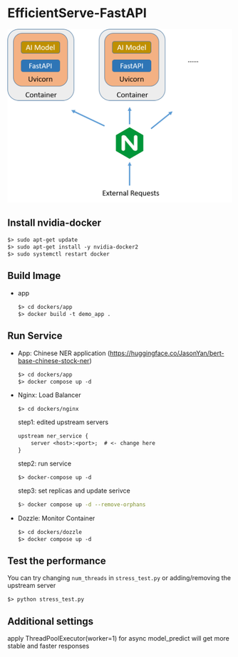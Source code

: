 # EfficientServe-FastAPI

<img src="imgs/docker_fastapi_nginx.png" alt="docker_fastapi_nginx" width="600px"/>

## Install nvidia-docker
```commandline
$> sudo apt-get update
$> sudo apt-get install -y nvidia-docker2
$> sudo systemctl restart docker
```

## Build Image
- app
    ```commandline
    $> cd dockers/app
    $> docker build -t demo_app .
    ```

## Run Service
- App: Chinese NER application (https://huggingface.co/JasonYan/bert-base-chinese-stock-ner)
    ```commandline
    $> cd dockers/app
    $> docker compose up -d
    ```

- Nginx: Load Balancer
    
    ```commandline
    $> cd dockers/nginx
    ```
  
    step1: edited upstream servers
    ```
    upstream ner_service {
        server <host>:<port>;  # <- change here
    }
    ```
  
    step2: run service
    ```commandline
    $> docker-compose up -d
    ```

    step3: set replicas and update serivce
    ```bash
    $> docker compose up -d --remove-orphans
    ```

- Dozzle: Monitor Container

  ```commandline
  $> cd dockers/dozzle
  $> docker compose up -d
  ```


## Test the performance
You can try changing `num_threads` in `stress_test.py` or adding/removing the upstream server
```
$> python stress_test.py
```


## Additional settings
apply ThreadPoolExecutor(worker=1) for async model_predict will get more stable and faster responses

